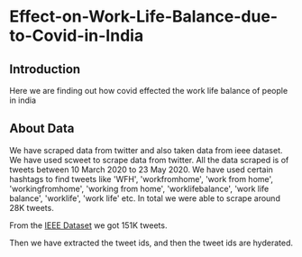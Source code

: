 # Effect-on-Work-Life-Balance-due-to-Covid-in-India

## Introduction
Here we are finding out how covid effected the work life balance of people in india

## About Data

We have scraped data from twitter and also taken data from ieee dataset.  
We have used scweet to scrape data from twitter. All the data scraped is of tweets between 10 March 2020 to 23 May 2020. We have used certain hashtags to find tweets like 'WFH', 'workfromhome', 'work from home', 'workingfromhome', 'working from home', 'worklifebalance', 'work life balance', 'worklife', 'work life' etc. In total we were able to scrape around 28K tweets.

From the [IEEE Dataset](https://ieee-dataport.org/open-access/coronavirus-covid-19-tweets-dataset) we got 151K tweets.

Then we have extracted the tweet ids, and then the tweet ids are hyderated.













